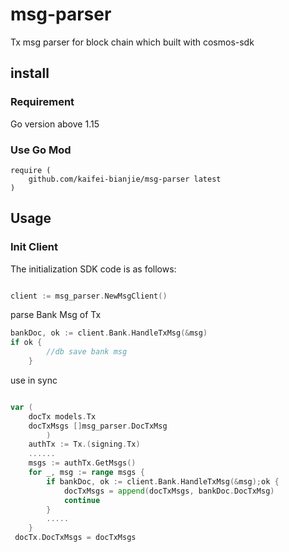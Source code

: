 # msg-parser
Tx msg parser for block chain which built with cosmos-sdk

## install

### Requirement

Go version above 1.15

### Use Go Mod

```text
require (
    github.com/kaifei-bianjie/msg-parser latest
)
```

## Usage

### Init Client

The initialization SDK code is as follows:

```go

client := msg_parser.NewMsgClient()
```

parse Bank Msg of Tx 
```go
bankDoc, ok := client.Bank.HandleTxMsg(&msg)
if ok {
		//db save bank msg
	}
```

use in sync 
```go

var (
	docTx models.Tx
	docTxMsgs []msg_parser.DocTxMsg
    	)
	authTx := Tx.(signing.Tx)
	......
	msgs := authTx.GetMsgs()
	for _, msg := range msgs {
        if bankDoc, ok := client.Bank.HandleTxMsg(&msg);ok {
            docTxMsgs = append(docTxMsgs, bankDoc.DocTxMsg)
            continue
        }
        .....
    }
 docTx.DocTxMsgs = docTxMsgs

```